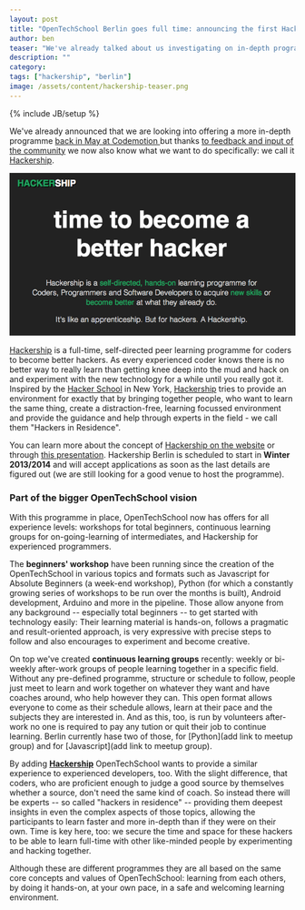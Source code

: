 ```yaml
---
layout: post
title: "OpenTechSchool Berlin goes full time: announcing the first Hackership programme"
author: ben
teaser: "We've already talked about us investigating on in-depth programmes before, but now it is official: The OpenTechSchool in Berlin will offer a full-time learning Programme called Hackership. Similar to the programme the Hacker School in New York is running, Hackership is a 4-days-per-week self-directed peer-learning programme going for several weeks to become a better programmer."
description: ""
category: 
tags: ["hackership", "berlin"]
image: /assets/content/hackership-teaser.png
---
```

{% include JB/setup %}

We've already announced that we are looking into offering a more in-depth programme [back in May at Codemotion ](/2013/05/presenting-at-codemotion-the-state-of-tech-education.html) but thanks [to feedback and input of the community](/2013/06/lets-talk-about-an-in-depth-programme.html) we now also know what we want to do specifically: we call it [Hackership](http://www.hackership.org/).

![Hackership Teaser](/assets/content/hackership-teaser.png)

[Hackership](http://www.hackership.org/) is a full-time, self-directed peer learning programme for coders to become better hackers. As every experienced coder knows there is no better way to really learn than getting knee deep into the mud and hack on and experiment with the new technology for a while until you really got it. Inspired by the [Hacker School](https://www.hackerschool.com/) in New York, [Hackership](http://www.hackership.org/) tries to provide an environment for exactly that by bringing together people, who want to learn the same thing, create a distraction-free, learning focussed environment and provide the guidance and help through experts in the field - we call them "Hackers in Residence".

You can learn more about the concept of [Hackership on the website](http://www.hackership.org/) or through [this presentation](http://hackership.github.io/slides/presentations/hackership/?full#Cover). Hackership Berlin is scheduled to start in **Winter 2013/2014** and will accept applications as soon as the last details are figured out (we are still looking for a good venue to host the programme).

### Part of the bigger OpenTechSchool vision
With this programme in place, OpenTechSchool now has offers for all experience levels: workshops for total beginners, continuous learning groups for on-going-learning of intermediates, and Hackership for experienced programmers.

The **beginners' workshop** have been running since the creation of the OpenTechSchool in various topics and formats such as Javascript for Absolute Beginners (a week-end workshop), Python (for which a constantly growing series of workshops to be run over the months is built), Android development, Arduino and more in the pipeline. Those allow anyone from any background -- especially total beginners -- to get started with technology easily: Their learning material is hands-on, follows a pragmatic and result-oriented approach, is very expressive  with precise steps to follow and also encourages to experiment and become creative.

On top we've created **continuous learning groups** recently: weekly or bi-weekly after-work groups of people learning together in a specific field. Without any pre-defined programme, structure or schedule to follow, people just meet to learn and work together on whatever they want and have coaches around, who help however they can. This open format allows everyone to come as their schedule allows, learn at their pace and the subjects they are interested in. And as this, too, is run by volunteers after-work no one is required to pay any tution or quit their job to continue learning. Berlin currently hase two of those, for [Python](add link to meetup group) and for [Javascript](add link to meetup group).

By adding **[Hackership](http://www.hackership.org/)** OpenTechSchool wants to provide a similar experience to experienced developers, too. With the slight difference, that coders, who are proficient enough to judge a good source by themselves whether a source, don't need the same kind of coach. So instead there will be experts -- so called "hackers in residence" -- providing them deepest insights in even the complex aspects of those topics, allowing the participants to learn faster and more in-depth than if they were on their own. Time is key here, too: we secure the time and space for these hackers to be able to learn full-time with other like-minded people by experimenting and hacking together. 

Although these are different programmes they are all based on the same core concepts and values of OpenTechSchool: learning from each others, by doing it hands-on, at your own pace, in a safe and welcoming learning environment.